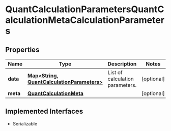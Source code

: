 

# QuantCalculationParametersQuantCalculationMetaCalculationParameters


## Properties

Name | Type | Description | Notes
------------ | ------------- | ------------- | -------------
**data** | [**Map&lt;String, QuantCalculationParameters&gt;**](QuantCalculationParameters.md) | List of calculation parameters. |  [optional]
**meta** | [**QuantCalculationMeta**](QuantCalculationMeta.md) |  |  [optional]


## Implemented Interfaces

* Serializable


